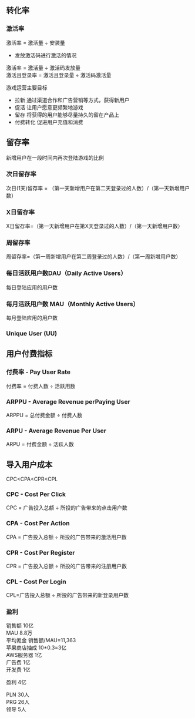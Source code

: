 ## 转化率
### 激活率
激活率 = 激活量 ÷ 安装量   
- 发放激活码进行激活的情况   

激活率 = 激活量 ÷ 激活码发放量  
激活且登录率 = 激活且登录量 ÷ 激活码激活量  

游戏运营主要目标
- 拉新
  通过渠道合作和广告营销等方式，获得新用户
- 促活
  让用户愿意更频繁地游戏
- 留存
  将获得的用户能够尽量持久的留在产品上
- 付费转化
  促进用户充值和消费
  
## 留存率
新增用户在一段时间内再次登陆游戏的比例
### 次日留存率
次日(1天)留存率 = （第一天新增用户在第二天登录过的人数）/（第一天新增用户数）
### X日留存率
X日留存率=（第一天新增用户在第X天登录过的人数）/（第一天新增用户数）
### 周留存率
周留存率=（第一周新增用户在第二周登录过的人数）/（第一周新增用户数）
### 每日活跃用户数DAU（Daily Active Users）
每日登陆应用的用户数
### 每月活跃用户数 MAU（Monthly Active Users）
每月登陆应用的用户数
### Unique User (UU)  

## 用户付费指标

### 付费率 - Pay User Rate
付费率 = 付费人数 ÷ 活跃用数

### ARPPU - Average Revenue perPaying User
ARPPU = 总付费金额 ÷ 付费人数

### ARPU - Average Revenue Per User
ARPU = 付费金额 ÷ 活跃人数

## 导入用户成本
CPC<CPA<CPR<CPL
                
### CPC - Cost Per Click
CPC = 广告投入总额 ÷ 所投的广告带来的点击用户数

### CPA - Cost Per Action
CPA = 广告投入总额 ÷ 所投的广告带来的激活用户数

### CPR - Cost Per Register
CPR = 广告投入总额 ÷ 所投的广告带来的注册用户数

### CPL - Cost Per Login
CPL=广告投入总额 ÷ 所投的广告带来的新登录用户数  

### 盈利
销售额 10亿  
MAU 8.8万  
平均氪金 销售额/MAU=11,363  
苹果商店抽成 10*0.3=3亿  
AWS服务器 1亿  
广告费 1亿  
开发费 1亿  

盈利 4亿  

PLN 30人  
PRG 26人  
领导 5人  
